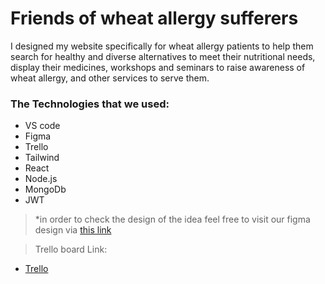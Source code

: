 # Friends of wheat allergy sufferers

I designed my website specifically for wheat allergy patients to help them search for healthy and diverse alternatives to meet their nutritional needs, display their medicines, workshops and seminars to raise awareness of wheat allergy, and other services to serve them.
### The Technologies that we used:
+ VS code
+ Figma
+ Trello
+ Tailwind
+ React
+ Node.js
+ MongoDb
+ JWT

>*in order to check the design of the idea feel free to visit our figma design via [this link]([https://www.figma.com/file/DjkBcKULtd4hU0vrospX8o/Untitled?type=design&node-id=0-1&t=2HEewQ28pdwzxhFm-0])

> Trello board Link:
 + [Trello]([https://trello.com/b/7pC9kzgR/streamline-charity-operations-web-application](https://trello.com/b/45rzX67W/wheat)https://trello.com/b/45rzX67W/wheat)
